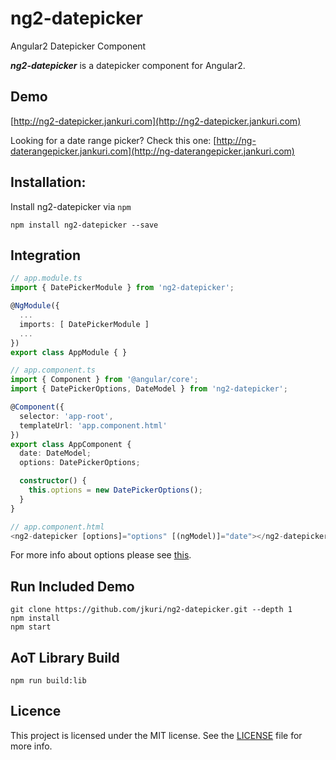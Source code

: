 # ng2-datepicker
Angular2 Datepicker Component

***ng2-datepicker*** is a datepicker component for Angular2.

## Demo

[http://ng2-datepicker.jankuri.com](http://ng2-datepicker.jankuri.com)

Looking for a date range picker? Check this one: [http://ng-daterangepicker.jankuri.com](http://ng-daterangepicker.jankuri.com)

## Installation:

Install ng2-datepicker via `npm`

````shell
npm install ng2-datepicker --save
````

## Integration

```ts
// app.module.ts
import { DatePickerModule } from 'ng2-datepicker';

@NgModule({
  ...
  imports: [ DatePickerModule ]
  ...
})
export class AppModule { }

// app.component.ts
import { Component } from '@angular/core';
import { DatePickerOptions, DateModel } from 'ng2-datepicker';

@Component({
  selector: 'app-root',
  templateUrl: 'app.component.html'
})
export class AppComponent {
  date: DateModel;
  options: DatePickerOptions;

  constructor() {
    this.options = new DatePickerOptions();
  }
}

// app.component.html
<ng2-datepicker [options]="options" [(ngModel)]="date"></ng2-datepicker>
```

For more info about options please see [this](https://github.com/jkuri/ng2-datepicker/blob/master/src/ng2-datepicker/ng2-datepicker.component.ts#L43-L51).

## Run Included Demo

```shell
git clone https://github.com/jkuri/ng2-datepicker.git --depth 1
npm install
npm start
```

## AoT Library Build

```shell
npm run build:lib
```

## Licence

This project is licensed under the MIT license. See the [LICENSE](LICENSE) file for more info.